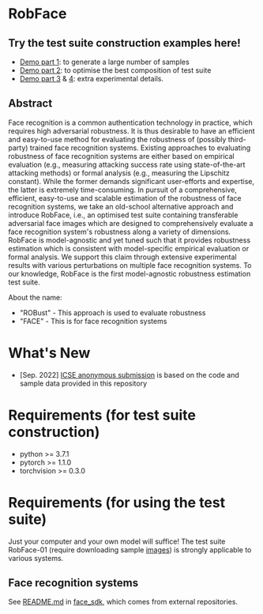 # RobFace

## Try the test suite construction examples here!
* [Demo part 1](Demo_test_suite_construction_part_1.ipynb): to generate a large number of samples
* [Demo part 2](Demo_test_suite_construction_part_2.ipynb): to optimise the best composition of test suite
* [Demo part 3](Demo_test_suite_construction_part_3.ipynb) & [4](Demo_test_suite_construction_part_4.ipynb): extra experimental details.

## Abstract

Face recognition is a common authentication technology in practice, which requires high adversarial robustness. It is thus desirable to have an efficient and easy-to-use method for evaluating the robustness of (possibly third-party) trained face recognition systems. Existing approaches to evaluating robustness of face recognition systems are either based on empirical evaluation (e.g., measuring attacking success rate using state-of-the-art attacking methods) or formal analysis (e.g., measuring the Lipschitz constant). While the former demands significant user-efforts and expertise, the latter is extremely time-consuming. In pursuit of a comprehensive, efficient, easy-to-use and scalable estimation of the robustness of face recognition systems, we take an old-school alternative approach and introduce RobFace, i.e., an optimised test suite containing transferable adversarial face images which are designed to comprehensively evaluate a face recognition system's robustness along a variety of dimensions. RobFace is model-agnostic and yet tuned such that it provides robustness estimation which is consistent with model-specific empirical evaluation or formal analysis. We support this claim through extensive experimental results with various perturbations on multiple face recognition systems. To our knowledge, RobFace is the first model-agnostic robustness estimation test suite.

About the name:
* "ROBust" - This approach is used to evaluate robustness
* "FACE" - This is for face recognition systems

# What's New
- [Sep. 2022] [ICSE anonymous submission]([https://arxiv.org/pdf/2103.14030.pdf](https://icse2023.hotcrp.com/)) is based on the code and sample data provided in this repository

# Requirements (for test suite construction)
* python >= 3.7.1
* pytorch >= 1.1.0
* torchvision >= 0.3.0 

# Requirements (for using the test suite)
Just your computer and your own model will suffice!
The test suite RobFace-01 (require downloading sample [images](https://drive.google.com/file/d/13xWh41ZT29YVMOkcQSqOE8iXyLMlV50Z/view?usp=sharing)) is strongly applicable to various systems.

## Face recognition systems
See [README.md](face_sdk/README.md) in [face_sdk](face_sdk), which comes from external repositories.
